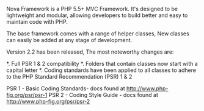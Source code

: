 Nova Framework is a PHP 5.5+ MVC Framework. It's designed to be lightweight and modular, allowing developers to build better and easy to maintain code with PHP.

The base framework comes with a range of helper classes, New classes can easily be added at any stage of development.

Version 2.2 has been released, The most noteworthy changes are:


*. Full PSR 1 & 2 compatibility
*. Folders that contain classes now start with a capital letter
*. Coding standards have been applied to all classes to adhere to the PHP Standard Recommendation (PSR) 1 & 2


PSR 1 - Basic Coding Standards-  docs found at <a href='http://www.php-fig.org/psr/psr-1'>http://www.php-fig.org/psr/psr-1
PSR 2 - Coding Style Guide -  docs found at <a href='http://www.php-fig.org/psr/psr-2'>http://www.php-fig.org/psr/psr-2
